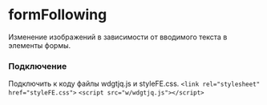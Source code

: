 # formFollowing

Изменение изображений в зависимости от вводимого текста в элементы формы.

### Подключение
Подключить к коду файлы wdgtjq.js и styleFE.css.
`<link rel="stylesheet" href="styleFE.css">`
`<script src="w/wdgtjq.js"></script>`
